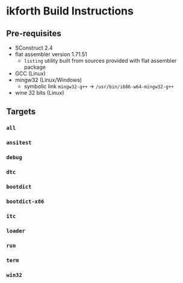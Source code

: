 # ikforth Build Instructions

## Pre-requisites

* SConstruct 2.4
* flat assembler version 1.71.51
  * `listing` utility built from sources provided with flat assembler package
* GCC (Linux)
* mingw32 (Linux/Windows)
  * symbolic link `mingw32-g++` -> `/usr/bin/i686-w64-mingw32-g++`
* wine 32 bits (Linux)

## Targets

### `all`
### `ansitest`
### `debug`
### `dtc`
### `bootdict`
### `bootdict-x86`
### `itc`
### `loader`
### `run`
### `term`
### `win32`
